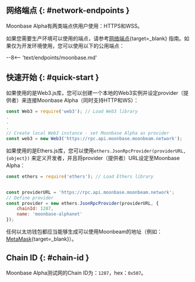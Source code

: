 ## 网络端点 {: #network-endpoints } 

Moonbase Alpha有两类端点供用户使用：HTTPS和WSS。

如果您需要生产环境可以使用的端点，请参考[网络端点](/builders/get-started/endpoints/#endpoint-providers){target=_blank} 指南。如果仅为开发环境使用，您可以使用以下的公用端点：

--8<-- 'text/endpoints/moonbase.md'

## 快速开始 {: #quick-start }  

如果使用的是Web3.js库，您可以创建一个本地的Web3实例并设定provider（提供者）来连接Moonbase Alpha（同时支持HTTP和WS）：

```js
const Web3 = require('web3'); // Load Web3 library
.
.   
.
// Create local Web3 instance - set Moonbase Alpha as provider
const web3 = new Web3('https://rpc.api.moonbase.moonbeam.network'); 
```
如果使用的是Ethers.js库，您可以使用`ethers.JsonRpcProvider(providerURL, {object})` 来定义开发者，并且将provider（提供者）URL设定至Moonbase Alpha：

```js
const ethers = require('ethers'); // Load Ethers library


const providerURL = 'https://rpc.api.moonbase.moonbeam.network';
// Define provider
const provider = new ethers.JsonRpcProvider(providerURL, {
    chainId: 1287,
    name: 'moonbase-alphanet'
});
```

任何以太坊钱包都应当能够生成可以使用Moonbeam的地址（例如：[MetaMask](https://metamask.io/){target=_blank}）。

## Chain ID {: #chain-id } 

Moonbase Alpha测试网的Chain ID为：`1287`，hex：`0x507`。
